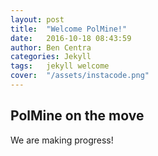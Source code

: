 ```yaml
---
layout: post
title:  "Welcome PolMine!"
date:   2016-10-18 08:43:59
author: Ben Centra
categories: Jekyll
tags:	jekyll welcome
cover:  "/assets/instacode.png"
---
```


## PolMine on the move

We are making progress!
